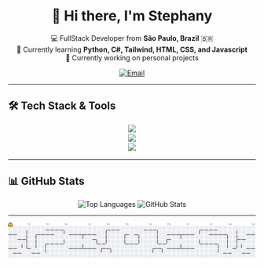 <h1 align="center">👋 Hi there, I'm Stephany </h1>

<p align="center">
  💻 FullStack Developer from <strong>São Paulo, Brazil</strong> 🇧🇷 <br>
  🌱 Currently learning <strong>Python, C#, Tailwind, HTML, CSS, and Javascript</strong> <br>
  🚧 Currently working on personal projects
</p>

<p align="center">
  <a href="mailto:sstephany683@gmail.com"><img src="https://img.shields.io/badge/Email-Contact-blue?style=flat&logo=gmail&logoColor=white" alt="Email"></a>
</p>

---

## 🛠️ Tech Stack & Tools
 
<div align="center">
    <img src="https://skillicons.dev/icons?i=vscode,git,github" />
    <br>
    <img src="https://skillicons.dev/icons?i=python,html,css,javascript,cs,mysql" />
    <br>
    <img src="https://skillicons.dev/icons?i=flask,tailwind,dotnet" />
    <br>
</div>

---

## 📊 GitHub Stats

<p align="center">
  <img src="https://github-readme-stats.vercel.app/api/top-langs/?username=pinkkk683&layout=compact&langs_count=8&theme=radical" alt="Top Languages" />
  <img src="https://github-readme-stats.vercel.app/api?username=pinkkk683&show_icons=true&theme=radical" alt="GitHub Stats" />
</p>

---

<picture>
  <source media="(prefers-color-scheme: dark)" srcset="https://raw.githubusercontent.com/pinkkk683/pinkkk683/output/pacman-contribution-graph-dark.svg">
  <source media="(prefers-color-scheme: light)" srcset="https://raw.githubusercontent.com/pinkkk683/pinkkk683/output/pacman-contribution-graph.svg">
  <img alt="pacman contribution graph" src="https://raw.githubusercontent.com/pinkkk683/pinkkk683/output/pacman-contribution-graph.svg">
</picture>
